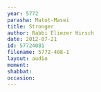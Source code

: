 ```yaml
---
year: 5772
parasha: Matot-Masei
title: Stronger
author: Rabbi Eliezer Hirsch
date: 2012-07-21
id: 57724081
filename: 5772-408-1
layout: audio
moment: 
shabbat: 
occasion: 
---
```

